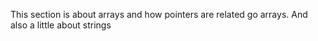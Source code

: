 This section is about arrays and how pointers are related go arrays. And also a little about strings
